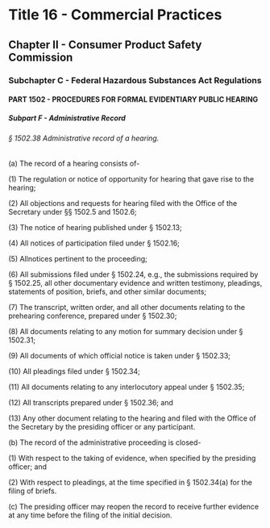 
# Title 16 - Commercial Practices
## Chapter II - Consumer Product Safety Commission
### Subchapter C - Federal Hazardous Substances Act Regulations
#### PART 1502 - PROCEDURES FOR FORMAL EVIDENTIARY PUBLIC HEARING
##### Subpart F - Administrative Record
###### § 1502.38 Administrative record of a hearing.

(a) The record of a hearing consists of-

(1) The regulation or notice of opportunity for hearing that gave rise to the hearing;

(2) All objections and requests for hearing filed with the Office of the Secretary under §§ 1502.5 and 1502.6;

(3) The notice of hearing published under § 1502.13;

(4) All notices of participation filed under § 1502.16;

(5) Allnotices pertinent to the proceeding;

(6) All submissions filed under § 1502.24, e.g., the submissions required by § 1502.25, all other documentary evidence and written testimony, pleadings, statements of position, briefs, and other similar documents;

(7) The transcript, written order, and all other documents relating to the prehearing conference, prepared under § 1502.30;

(8) All documents relating to any motion for summary decision under § 1502.31;

(9) All documents of which official notice is taken under § 1502.33;

(10) All pleadings filed under § 1502.34;

(11) All documents relating to any interlocutory appeal under § 1502.35;

(12) All transcripts prepared under § 1502.36; and

(13) Any other document relating to the hearing and filed with the Office of the Secretary by the presiding officer or any participant.

(b) The record of the administrative proceeding is closed-

(1) With respect to the taking of evidence, when specified by the presiding officer; and

(2) With respect to pleadings, at the time specified in § 1502.34(a) for the filing of briefs.

(c) The presiding officer may reopen the record to receive further evidence at any time before the filing of the initial decision.
